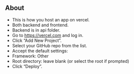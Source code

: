 ## About

- This is how you host an app on vercel.
- Both backend and frontend.
- Backend is in api folder.
- Go to https://vercel.com and log in.
- Click “Add New Project”.
- Select your GitHub repo from the list.
- Accept the default settings:
- Framework: Other
- Root directory: leave blank (or select the root if prompted)
- Click “Deploy”.
